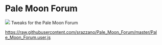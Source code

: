 # Pale Moon Forum
<img src="https://github.com/srazzano/Images/blob/master/pmforum2.png"/>
Tweaks for the Pale Moon Forum

https://raw.githubusercontent.com/srazzano/Pale_Moon_Forum/master/Pale_Moon_Forum.user.js
